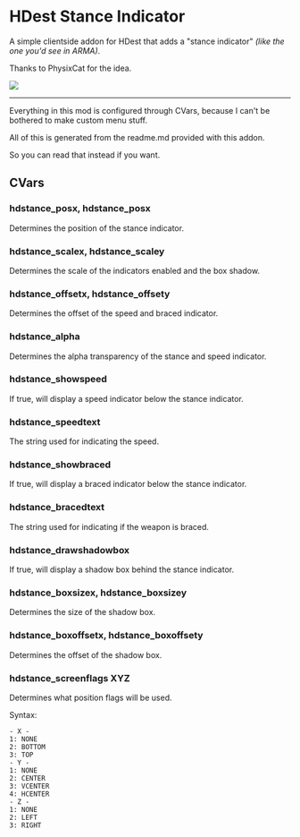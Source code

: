 # HDest Stance Indicator
A simple clientside addon for HDest that adds a "stance indicator" *(like the one you'd see in ARMA)*.

Thanks to PhysixCat for the idea.

![](https://cdn.discordapp.com/attachments/713246305392001055/856878292706525204/unknown.png)

---
Everything in this mod is configured through CVars,
because I can't be bothered to make custom menu stuff.
 
All of this is generated from
the readme.md provided with this addon.

So you can read that instead if you want.

## CVars
### hdstance_posx, hdstance_posx
Determines the position of the stance indicator.

### hdstance_scalex, hdstance_scaley
Determines the scale of
the indicators enabled and the box shadow.

### hdstance_offsetx, hdstance_offsety
Determines the offset of
the speed and braced indicator.

### hdstance_alpha
Determines the alpha transparency of
the stance and speed indicator.

### hdstance_showspeed
If true, will display a speed indicator
below the stance indicator.

### hdstance_speedtext
The string used for indicating the speed.

### hdstance_showbraced
If true, will display a braced indicator
below the stance indicator.

### hdstance_bracedtext
The string used for indicating if the weapon is braced.

### hdstance_drawshadowbox
If true, will display a shadow box
behind the stance indicator.

### hdstance_boxsizex, hdstance_boxsizey
Determines the size of the shadow box.

### hdstance_boxoffsetx, hdstance_boxoffsety
Determines the offset of the shadow box.

### hdstance_screenflags XYZ
Determines what position flags will be used.
 
Syntax:
```
- X -
1: NONE
2: BOTTOM
3: TOP
- Y -
1: NONE
2: CENTER
3: VCENTER
4: HCENTER
- Z -
1: NONE
2: LEFT
3: RIGHT
```
